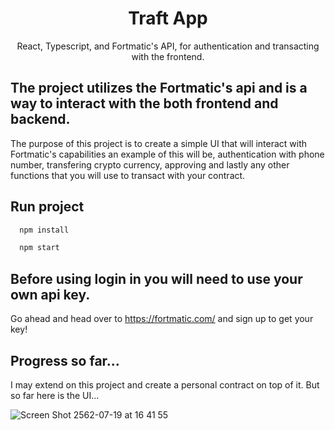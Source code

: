 
<h1 align="center" >
  Traft App
 </h1>

 <p align="center">
React, Typescript, and Fortmatic's API, for authentication and transacting with the frontend.
</p>

## The project utilizes the Fortmatic's api and is a way to interact with the both frontend and backend.

The purpose of this project is to create a simple UI that will interact with Fortmatic's capabilities an example of this will be, authentication with phone number, transfering crypto currency, approving and lastly any other functions that you will use to transact with your contract.

## Run project

```typescript
  npm install
```

```typescript
  npm start
```

## Before using login in you will need to use your own api key.

Go ahead and head over to https://fortmatic.com/ and sign up to get your key!

## Progress so far...

I may extend on this project and create a personal contract on top of it. But so far here is the UI...

![Screen Shot 2562-07-19 at 16 41 55](https://user-images.githubusercontent.com/35783824/61526213-367a6600-aa44-11e9-9778-01810703666b.png)
